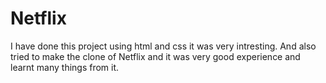 # Netflix
I have done this project using html and css it was very intresting. And also tried to make the clone of Netflix and it was very good experience and learnt many things from it.
